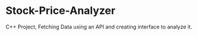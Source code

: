 # Stock-Price-Analyzer
C++ Project, Fetching Data using an API and creating interface to analyze it. 
